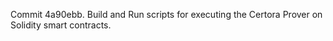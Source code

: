 Commit 4a90ebb.                    Build and Run scripts for executing the Certora Prover on Solidity smart contracts.